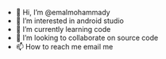 - 👋 Hi, I’m @emalmohammady
- 👀 I’m interested in android studio
- 🌱 I’m currently learning code
- 💞️ I’m looking to collaborate on source code
- 📫 How to reach me email me

<!---
emalmohammady/emalmohammady is a ✨ special ✨ repository because its `README.md` (this file) appears on your GitHub profile.
You can click the Preview link to take a look at your changes.
--->

